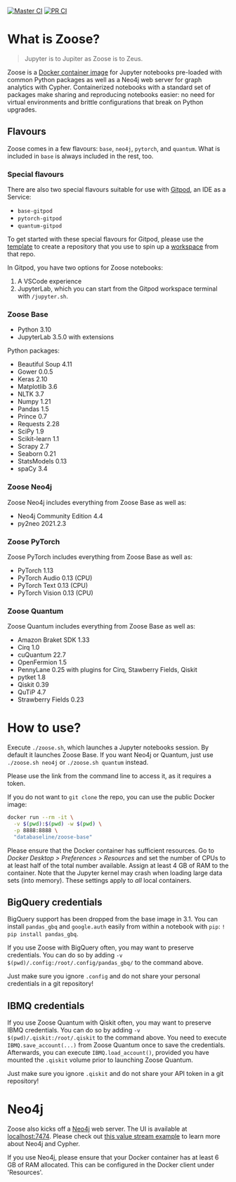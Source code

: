 [![Master CI](https://github.com/ianhellstrom/zoose/actions/workflows/merge.yml/badge.svg)](https://github.com/ianhellstrom/zoose/actions/workflows/merge.yml)
[![PR CI](https://github.com/ianhellstrom/zoose/actions/workflows/pull.yml/badge.svg)](https://github.com/ianhellstrom/zoose/actions/workflows/pull.yml)

# What is Zoose?

> Jupyter is to Jupiter as Zoose is to Zeus.

Zoose is a [Docker container image](https://hub.docker.com/repository/docker/databaseline/zoose-base) for
Jupyter notebooks pre-loaded with common Python packages as well as a Neo4j web server for graph
analytics with Cypher.
Containerized notebooks with a standard set of packages make sharing and reproducing notebooks
easier: no need for virtual environments and brittle configurations that break on Python upgrades.

## Flavours
Zoose comes in a few flavours: `base`, `neo4j`, `pytorch`, and `quantum`.
What is included in `base` is always included in the rest, too.

### Special flavours
There are also two special flavours suitable for use with [Gitpod](https://gitpod.io), an IDE as a Service:
- `base-gitpod`
- `pytorch-gitpod`
- `quantum-gitpod`

To get started with these special flavours for Gitpod, please use the [template](https://github.com/ianhellstrom/zoose-gitpod) to create a repository that you use to spin up a [workspace](https://www.gitpod.io/docs/introduction/getting-started) from that repo.

In Gitpod, you have two options for Zoose notebooks:
1. A VSCode experience
2. JupyterLab, which you can start from the Gitpod workspace terminal with `/jupyter.sh`.

### Zoose Base
- Python 3.10
- JupyterLab 3.5.0 with extensions

Python packages:
- Beautiful Soup 4.11
- Gower 0.0.5
- Keras 2.10
- Matplotlib 3.6
- NLTK 3.7
- Numpy 1.21
- Pandas 1.5
- Prince 0.7  
- Requests 2.28
- SciPy 1.9
- Scikit-learn 1.1
- Scrapy 2.7
- Seaborn 0.21
- StatsModels 0.13
- spaCy 3.4

### Zoose Neo4j
Zoose Neo4j includes everything from Zoose Base as well as:
- Neo4j Community Edition 4.4
- py2neo 2021.2.3

### Zoose PyTorch
Zoose PyTorch includes everything from Zoose Base as well as:
- PyTorch 1.13
- PyTorch Audio 0.13 (CPU)
- PyTorch Text 0.13 (CPU)
- PyTorch Vision 0.13 (CPU)

### Zoose Quantum
Zoose Quantum includes everything from Zoose Base as well as:
- Amazon Braket SDK 1.33
- Cirq 1.0
- cuQuantum 22.7
- OpenFermion 1.5
- PennyLane 0.25 with plugins for Cirq, Stawberry Fields, Qiskit
- pytket 1.8
- Qiskit 0.39
- QuTiP 4.7
- Strawberry Fields 0.23

# How to use?
Execute `./zoose.sh`, which launches a Jupyter notebooks session.
By default it launches Zoose Base.
If you want Neo4j or Quantum, just use `./zoose.sh neo4j` or `./zoose.sh quantum` instead.

Please use the link from the command line to access it, as it requires a token.

If you do not want to `git clone` the repo, you can use the public Docker image:

```bash
docker run --rm -it \
  -v $(pwd):$(pwd) -w $(pwd) \
  -p 8888:8888 \ 
  "databaseline/zoose-base"
```

Please ensure that the Docker container has sufficient resources.
Go to _Docker Desktop > Preferences > Resources_ and set the number of CPUs to at least half of the
total number available.
Assign at least 4 GB of RAM to the container.
Note that the Jupyter kernel may crash when loading large data sets (into memory).
These settings apply to _all_ local containers.

## BigQuery credentials
BigQuery support has been dropped from the base image in 3.1.
You can install `pandas_gbq` and `google.auth` easily from within a notebook with `pip`: `! pip install pandas_gbq`.

If you use Zoose with BigQuery often, you may want to preserve credentials.
You can do so by adding `-v $(pwd)/.config:/root/.config/pandas_gbq/` to the command above.

Just make sure you ignore `.config` and do not share your personal credentials in a git repository!

## IBMQ credentials
If you use Zoose Quantum with Qiskit often, you may want to preserve IBMQ credentials.
You can do so by adding `-v $(pwd)/.qiskit:/root/.qiskit` to the command above.
You need to execute `IBMQ.save_account(...)` from Zoose Quantum once to save the credentials.
Afterwards, you can execute `IBMQ.load_account()`, provided you have mounted the `.qiskit` volume prior to launching Zoose Quantum.

Just make sure you ignore `.qiskit` and do not share your API token in a git repository!

# Neo4j
Zoose also kicks off a [Neo4j](https://neo4j.com) web server. 
The UI is available at [localhost:7474](https://127.0.0.1:7474).
Please check out [this value stream example](https://databaseline.tech/mapping-a-value-stream-in-neo4j/)
to learn more about Neo4j and Cypher.

If you use Neo4j, please ensure that your Docker container has at least 6 GB of RAM allocated.
This can be configured in the Docker client under 'Resources'.
